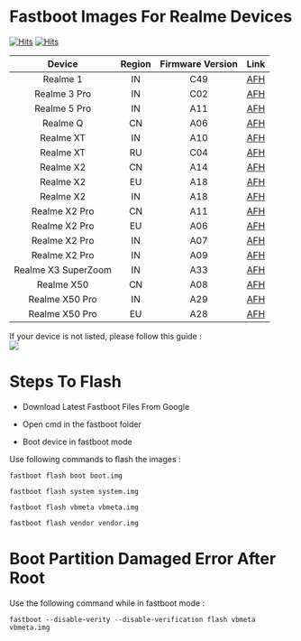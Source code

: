 # Fastboot Images For Realme Devices
[![Hits](https://hits.seeyoufarm.com/api/count/incr/badge.svg?url=https%3A%2F%2Fgithub.com%2Facervenky%2Frealmefastboot)](https://hits.seeyoufarm.com) [![Hits](https://img.shields.io/github/issues-closed/acervenky/realmefastboot)](https://github.com/acervenky/realmefastboot/issues)


| Device | Region | Firmware Version | Link |
| :-: | :-: | :-: | :-: | 
| Realme 1 | IN | C49 | [AFH](https://www.androidfilehost.com/?fid=12420606652095400852) |
| Realme 3 Pro | IN | C02 | [AFH](https://androidfilehost.com/?fid=4349826312261729069) |
| Realme 5 Pro | IN | A11 | [AFH](https://androidfilehost.com/?fid=4349826312261604056) |
| Realme Q | CN | A06 | [AFH](https://androidfilehost.com/?fid=1899786940962607920) |
| Realme XT | IN | A10 | [AFH](https://androidfilehost.com/?fid=1899786940962606272) |
| Realme XT | RU | C04 | [AFH](https://www.androidfilehost.com/?fid=8889791610682911879) |
| Realme X2 | CN | A14 | [AFH](https://androidfilehost.com/?fid=4349826312261730515) |
| Realme X2 | EU | A18 | [AFH](https://www.androidfilehost.com/?fid=4349826312261732159) |
| Realme X2 | IN | A18 | [AFH](https://androidfilehost.com/?fid=4349826312261728724) |
| Realme X2 Pro | CN | A11 | [AFH](https://androidfilehost.com/?fid=4349826312261628809) |
| Realme X2 Pro | EU | A06 | [AFH](https://androidfilehost.com/?fid=4349826312261642076) |
| Realme X2 Pro | IN | A07 | [AFH](https://androidfilehost.com/?fid=4349826312261679551) |
| Realme X2 Pro | IN | A09 | [AFH](https://www.androidfilehost.com/?fid=4349826312261728685) |
| Realme X3 SuperZoom | IN | A33 | [AFH](https://www.androidfilehost.com/?fid=8889791610682898218) |
| Realme X50 | CN | A08 | [AFH](https://androidfilehost.com/?fid=4349826312261729427) |
| Realme X50 Pro | IN | A29 | [AFH](https://www.androidfilehost.com/?fid=8889791610682911838) |
| Realme X50 Pro | EU | A28 | [AFH](https://www.androidfilehost.com/?fid=8889791610682911854) |


If your device is not listed, please follow this guide :\
[![](http://img.youtube.com/vi/WIPsJqIXrmk/0.jpg)](http://www.youtube.com/watch?v=WIPsJqIXrmk "")


# Steps To Flash 
- Download Latest Fastboot Files From Google

- Open cmd in the fastboot folder

- Boot device in fastboot mode

Use following commands to flash the images :
```
fastboot flash boot boot.img

fastboot flash system system.img

fastboot flash vbmeta vbmeta.img

fastboot flash vendor vendor.img
```

# Boot Partition Damaged Error After Root
Use the following command while in fastboot mode :
```
fastboot --disable-verity --disable-verification flash vbmeta vbmeta.img
```
